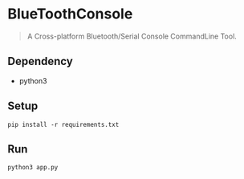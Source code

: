# BlueToothConsole
> A Cross-platform Bluetooth/Serial Console CommandLine Tool.

## Dependency

* python3

## Setup

```
pip install -r requirements.txt
```

## Run
```
python3 app.py
```
